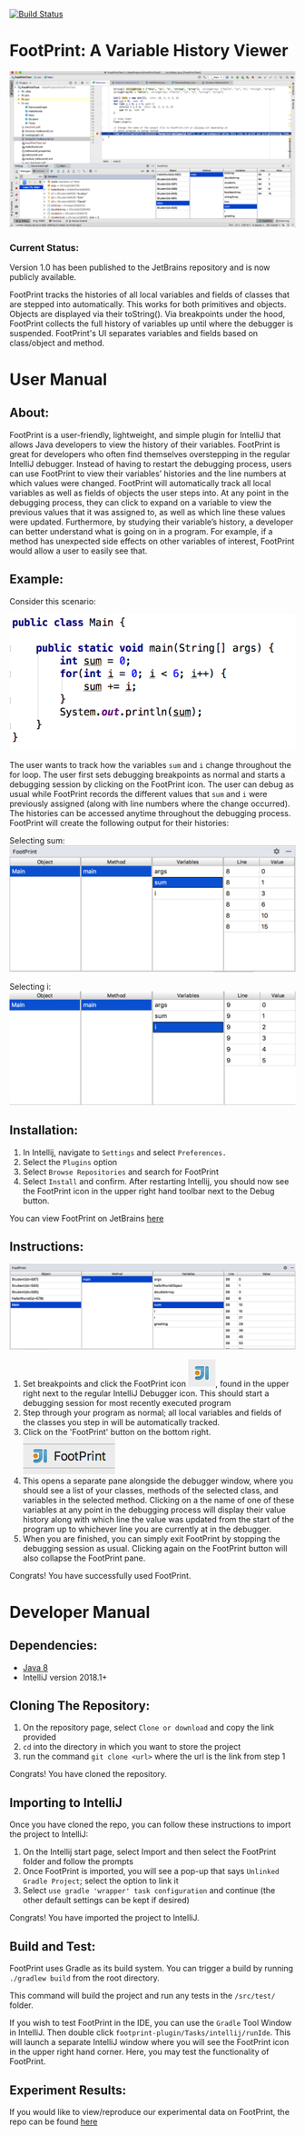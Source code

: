 [![Build Status](https://travis-ci.com/cnhguy/FootPrint.svg?branch=master)](https://travis-ci.com/cnhguy/FootPrint)

# FootPrint: A Variable History Viewer

![](ui.png)

### Current Status:

Version 1.0 has been published to the JetBrains repository and is now publicly available.

FootPrint tracks the histories of all local variables and fields of classes that are stepped into automatically. This works for both primitives and objects. Objects are displayed via their toString(). Via breakpoints under the hood, FootPrint collects the full history of variables up until where the debugger is suspended. FootPrint's UI separates variables and fields based on class/object and method.

# User Manual

## About:

FootPrint is a user-friendly, lightweight, and simple plugin for IntelliJ that allows Java developers to view the history of their variables. FootPrint is great for developers who often find themselves overstepping in the regular IntelliJ debugger. Instead of having to restart the debugging process, users can use FootPrint to view their variables’ histories and the line numbers at which values were changed. FootPrint will automatically track all local variables as well as fields of objects the user steps into. At any point in the debugging process, they can click to expand on a variable to view the previous values that it was assigned to, as well as which line these values were updated. Furthermore, by studying their variable’s history, a developer can better understand what is going on in a program. For example, if a method has unexpected side effects on other variables of interest, FootPrint would allow a user to easily see that.

## Example: 
 
Consider this scenario:

![](code.png)
 
The user wants to track how the variables `sum` and `i` change throughout the for loop. The user first sets debugging breakpoints as normal and starts a debugging session by clicking on the FootPrint icon. The user can debug as usual while FootPrint records the different values that `sum` and `i` were previously assigned (along with line numbers where the change occurred). The histories can be accessed anytime throughout the debugging process. FootPrint will create the following output for their histories:

Selecting sum:
![](example1.png)
 
Selecting i:
![](example2.png)
		 
## Installation:

1) In Intellij, navigate to `Settings` and select `Preferences.` 
2) Select the `Plugins` option
3) Select `Browse Repositories` and search for FootPrint
4) Select `Install` and confirm. After restarting Intellij, you should now see the FootPrint icon in the upper right hand toolbar next to the Debug button.

You can view FootPrint on JetBrains [here](https://plugins.jetbrains.com/plugin/12051-footprint)
 
## Instructions:

![](zoom.png)

1) Set breakpoints and click the FootPrint icon ![](icon.png), found in the upper right next to the regular IntelliJ Debugger icon. This should start a debugging session for most recently executed program
2) Step through your program as normal; all local variables and fields of the classes you step in will be automatically tracked.
3) Click on the 'FootPrint' button on the bottom right. ![](button.png)
4) This opens a separate pane alongside the debugger window, where you should see a list of your classes, methods of the selected class, and variables in the selected method. Clicking on a the name of one of these variables at any point in the debugging process will display their value history along with which line the value was updated from the start of the program up to whichever line you are currently at in the debugger.
5) When you are finished, you can simply exit FootPrint by stopping the debugging session as usual. Clicking again on the FootPrint button will also collapse the FootPrint pane.

Congrats! You have successfully used FootPrint.

# Developer Manual

## Dependencies:

* [Java 8](http://www.oracle.com/technetwork/java/javase/downloads/jdk8-downloads-2133151.html)
* IntelliJ version 2018.1+


## Cloning The Repository:

1) On the repository page, select `Clone or download` and copy the link provided
2) `cd` into the directory in which you want to store the project
3) run the command `git clone <url>` where the url is the link from step 1

Congrats! You have cloned the repository.

## Importing to IntelliJ

Once you have cloned the repo, you can follow these instructions to import the project to IntelliJ:

1) On the Intellij start page, select Import and then select the FootPrint folder and follow the prompts
2) Once FootPrint is imported, you will see a pop-up that says `Unlinked Gradle Project`; select the option to link it
3) Select `use gradle 'wrapper' task configuration` and continue (the other default settings can be kept if desired)

Congrats! You have imported the project to IntelliJ.

## Build and Test:

FootPrint uses Gradle as its build system. You can trigger a build by running `./gradlew build` from the root directory.

This command will build the project and run any tests in the `/src/test/` folder.

If you wish to test FootPrint in the IDE, you can use the `Gradle` Tool Window in IntelliJ. Then double click `footprint-plugin/Tasks/intellij/runIde`. This will launch a separate IntelliJ window where you will see the FootPrint icon in the upper right hand corner. Here, you may test the functionality of FootPrint.

## Experiment Results:

If you would like to view/reproduce our experimental data on FootPrint, the repo can be found [here](https://github.com/hangbuiii/FootPrintTest)